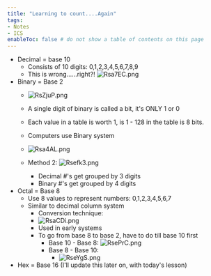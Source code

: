 ```yaml
---
title: "Learning to count....Again"
tags:
- Notes
- ICS
enableToc: false # do not show a table of contents on this page
---
```



- Decimal = base 10
	- Consists of 10 digits: 0,1,2,3,4,5,6,7,8,9
	-  This is wrong......right?!
		![Rsa7EC.png](https://imgpile.com/images/Rsa7EC.png)
- Binary = Base 2
	- ![RsZjuP.png](https://imgpile.com/images/RsZjuP.png)
	- A single digit of binary is called a bit, it's ONLY 1 or 0
	- Each value in a table is worth 1, is 1 - 128 in the table is 8 bits.
	- Computers use Binary system
	- ![Rsa4AL.png](https://imgpile.com/images/Rsa4AL.png)
	- Method 2:
		  ![Rsefk3.png](https://imgpile.com/images/Rsefk3.png)
		  
		- Decimal #'s get grouped by 3 digits
		- Binary #'s get grouped by 4 digits
- Octal = Base 8
	- Use 8 values to represent numbers: 0,1,2,3,4,5,6,7
	- Similar to decimal column system
		- Conversion technique:
		- ![RsaCDi.png](https://imgpile.com/images/RsaCDi.png)
		- Used in early systems
		- To go from base 8 to base 2, have to do till base 10 first
			- Base 10 - Base 8:
				  ![RsePrC.png](https://imgpile.com/images/RsePrC.png)
			- Base 8 - Base 10:
				- ![RseYgS.png](https://imgpile.com/images/RseYgS.png)
- Hex = Base 16 (I'll update this later on, with today's lesson)